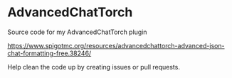 # AdvancedChatTorch
Source code for my AdvancedChatTorch plugin

https://www.spigotmc.org/resources/advancedchattorch-advanced-json-chat-formatting-free.38246/

Help clean the code up by creating issues or pull requests.
